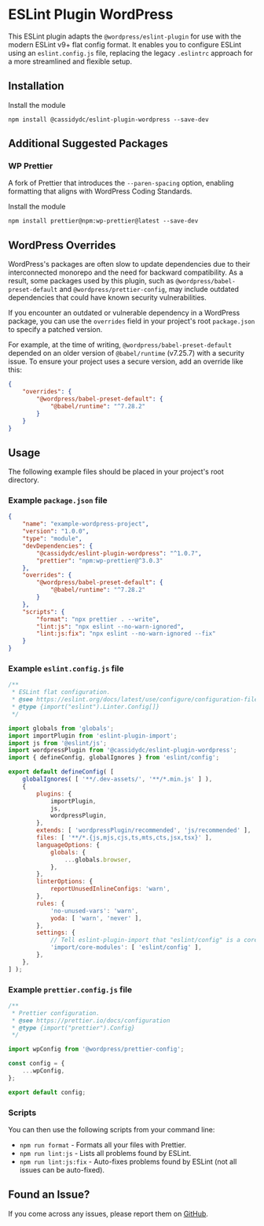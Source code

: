 # ESLint Plugin WordPress

This ESLint plugin adapts the `@wordpress/eslint-plugin` for use with the modern ESLint v9+ flat config format. It enables you to configure ESLint using an `eslint.config.js` file, replacing the legacy `.eslintrc` approach for a more streamlined and flexible setup.

## Installation

Install the module

```shell
npm install @cassidydc/eslint-plugin-wordpress --save-dev
```

## Additional Suggested Packages

### WP Prettier

A fork of Prettier that introduces the `--paren-spacing` option, enabling formatting that aligns with WordPress Coding Standards.

Install the module

```shell
npm install prettier@npm:wp-prettier@latest --save-dev
```

## WordPress Overrides

WordPress's packages are often slow to update dependencies due to their interconnected monorepo and the need for backward compatibility. As a result, some packages used by this plugin, such as `@wordpress/babel-preset-default` and `@wordpress/prettier-config`, may include outdated dependencies that could have known security vulnerabilities.

If you encounter an outdated or vulnerable dependency in a WordPress package, you can use the `overrides` field in your project's root `package.json` to specify a patched version.

For example, at the time of writing, `@wordpress/babel-preset-default` depended on an older version of `@babel/runtime` (v7.25.7) with a security issue. To ensure your project uses a secure version, add an override like this:

```json
{
	"overrides": {
		"@wordpress/babel-preset-default": {
			"@babel/runtime": "^7.28.2"
		}
	}
}
```

## Usage

The following example files should be placed in your project's root directory.

### Example `package.json` file

```json
{
	"name": "example-wordpress-project",
	"version": "1.0.0",
	"type": "module",
	"devDependencies": {
		"@cassidydc/eslint-plugin-wordpress": "^1.0.7",
		"prettier": "npm:wp-prettier@^3.0.3"
	},
	"overrides": {
		"@wordpress/babel-preset-default": {
			"@babel/runtime": "^7.28.2"
		}
	},
	"scripts": {
		"format": "npx prettier . --write",
		"lint:js": "npx eslint --no-warn-ignored",
		"lint:js:fix": "npx eslint --no-warn-ignored --fix"
	}
}
```

### Example `eslint.config.js` file

```js
/**
 * ESLint flat configuration.
 * @see https://eslint.org/docs/latest/use/configure/configuration-files
 * @type {import("eslint").Linter.Config[]}
 */

import globals from 'globals';
import importPlugin from 'eslint-plugin-import';
import js from '@eslint/js';
import wordpressPlugin from '@cassidydc/eslint-plugin-wordpress';
import { defineConfig, globalIgnores } from 'eslint/config';

export default defineConfig( [
	globalIgnores( [ '**/.dev-assets/', '**/*.min.js' ] ),
	{
		plugins: {
			importPlugin,
			js,
			wordpressPlugin,
		},
		extends: [ 'wordpressPlugin/recommended', 'js/recommended' ],
		files: [ '**/*.{js,mjs,cjs,ts,mts,cts,jsx,tsx}' ],
		languageOptions: {
			globals: {
				...globals.browser,
			},
		},
		linterOptions: {
			reportUnusedInlineConfigs: 'warn',
		},
		rules: {
			'no-unused-vars': 'warn',
			yoda: [ 'warn', 'never' ],
		},
		settings: {
			// Tell eslint-plugin-import that "eslint/config" is a core module
			'import/core-modules': [ 'eslint/config' ],
		},
	},
] );
```

### Example `prettier.config.js` file

```js
/**
 * Prettier configuration.
 * @see https://prettier.io/docs/configuration
 * @type {import("prettier").Config}
 */

import wpConfig from '@wordpress/prettier-config';

const config = {
	...wpConfig,
};

export default config;
```

### Scripts

You can then use the following scripts from your command line:

-   `npm run format` - Formats all your files with Prettier.
-   `npm run lint:js` - Lists all problems found by ESLint.
-   `npm run lint:js:fix` - Auto-fixes problems found by ESLint (not all issues can be auto-fixed).

## Found an Issue?

If you come across any issues, please report them on [GitHub](https://github.com/cassidydc/eslint-plugin-wordpress/issues).
